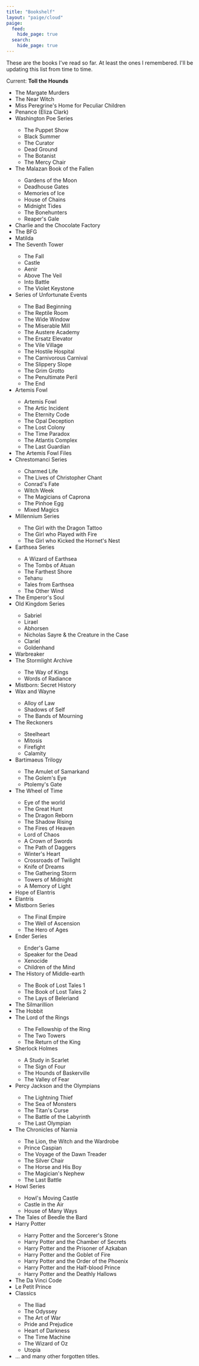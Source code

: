 ```yaml
---
title: "Bookshelf"
layout: "paige/cloud"
paige:
  feed:
    hide_page: true
  search:
    hide_page: true
---
```


<div class="container-fluid">
    <div class="justify-content-center row">
        <div class="col col-auto col-lg-7 px-0">
            <p class="text-left">
            These are the books I've read so far. At least the ones I remembered. I'll be updating this list from time to time.
            </p>
            <p class="text-left">Current: <b>Toll the Hounds</b></p>
            <p class="text-left">
            <ul>
                <li>The Margate Murders</li>
                <li>The Near Witch</li>
                <li>Miss Peregrine's Home for Peculiar Children</li>
                <li>Penance (Eliza Clark)</li>
                <li>Washington Poe Series</li>
                <ul>
                    <li>The Puppet Show</li>
                    <li>Black Summer</li>
                    <li>The Curator</li>
                    <li>Dead Ground</li>
                    <li>The Botanist</li>
                    <li>The Mercy Chair</li>
                </ul>
                <li>The Malazan Book of the Fallen</li>
                <ul>
                    <li>Gardens of the Moon</li>
                    <li>Deadhouse Gates</li>
                    <li>Memories of Ice</li>
                    <li>House of Chains</li>
                    <li>Midnight Tides</li>
                    <li>The Bonehunters</li>
                    <li>Reaper's Gale</li>
                </ul>
                <li>Charlie and the Chocolate Factory</li>
                <li>The BFG</li>
                <li>Matilda</li>
                <li>The Seventh Tower</li>
                <ul>
                    <li>The Fall</li>
                    <li>Castle</li>
                    <li>Aenir</li>
                    <li>Above The Veil</li>
                    <li>Into Battle</li>
                    <li>The Violet Keystone</li>
                </ul>
                <li>Series of Unfortunate Events</li>
                <ul>
                    <li>The Bad Beginning</li>
                    <li>The Reptile Room</li>
                    <li>The Wide Window</li>
                    <li>The Miserable Mill</li>
                    <li>The Austere Academy</li>
                    <li>The Ersatz Elevator</li>
                    <li>The Vile Village</li>
                    <li>The Hostile Hospital</li>
                    <li>The Carnivorous Carnival</li>
                    <li>The Slippery Slope</li>
                    <li>The Grim Grotto</li>
                    <li>The Penultimate Peril</li>
                    <li>The End</li>
                </ul>
                <li>Artemis Fowl</li>
                <ul>
                    <li>Artemis Fowl</li>
                    <li>The Artic Incident</li>
                    <li>The Eternity Code</li>
                    <li>The Opal Deception</li>
                    <li>The Lost Colony</li>
                    <li>The Time Paradox</li>
                    <li>The Atlantis Complex</li>
                    <li>The Last Guardian</li>
                </ul>
                <li>The Artemis Fowl Files</li>
                <li>Chrestomanci Series</li>
                <ul>
                    <li>Charmed Life</li>
                    <li>The Lives of Christopher Chant</li>
                    <li>Conrad's Fate</li>
                    <li>Witch Week</li>
                    <li>The Magicians of Caprona</li>
                    <li>The Pinhoe Egg</li>
                    <li>Mixed Magics</li>
                </ul>
                <li>Millennium Series</li>
                <ul>
                    <li>The Girl with the Dragon Tattoo</li>
                    <li>The Girl who Played with Fire</li>
                    <li>The Girl who Kicked the Hornet's Nest</li>
                </ul>
                <li>Earthsea Series</li>
                <ul>
                    <li>A Wizard of Earthsea</li>
                    <li>The Tombs of Atuan</li>
                    <li>The Farthest Shore</li>
                    <li>Tehanu</li>
                    <li>Tales from Earthsea</li>
                    <li>The Other Wind</li>
                </ul>
                <li>The Emperor's Soul</li>
                <li>Old Kingdom Series</li>
                <ul>
                    <li>Sabriel</li>
                    <li>Lirael</li>
                    <li>Abhorsen</li>
                    <li>Nicholas Sayre & the Creature in the Case</li>
                    <li>Clariel</li>
                    <li>Goldenhand</li>
                </ul>
                <li>Warbreaker</li>
                <li>The Stormlight Archive</li>
                <ul>
                    <li>The Way of Kings</li>
                    <li>Words of Radiance</li>
                </ul>
                <li>Mistborn: Secret History</li>
                <li>Wax and Wayne</li>
                <ul>
                    <li>Alloy of Law</li>
                    <li>Shadows of Self</li>
                    <li>The Bands of Mourning</li>
                </ul>
                <li>The Reckoners</li>
                <ul>
                    <li>Steelheart</li>
                    <li>Mitosis</li>
                    <li>Firefight</li>
                    <li>Calamity</li>
                </ul>
                <li>Bartimaeus Trilogy</li>
                <ul>
                    <li>The Amulet of Samarkand</li>
                    <li>The Golem's Eye</li>
                    <li>Ptolemy's Gate</li>
                </ul>
                <li>The Wheel of Time</li>
                <ul>
                    <li>Eye of the world</li>
                    <li>The Great Hunt</li>
                    <li>The Dragon Reborn</li>
                    <li>The Shadow Rising</li>
                    <li>The Fires of Heaven</li>
                    <li>Lord of Chaos</li>
                    <li>A Crown of Swords</li>
                    <li>The Path of Daggers</li>
                    <li>Winter's Heart</li>
                    <li>Crossroads of Twilight</li>
                    <li>Knife of Dreams</li>
                    <li>The Gathering Storm</li>
                    <li>Towers of Midnight</li>
                    <li>A Memory of Light</li>
                </ul>
                <li>Hope of Elantris</li>
                <li>Elantris</li>
                <li>Mistborn Series</li>
                <ul>
                    <li>The Final Empire</li>
                    <li>The Well of Ascension</li>
                    <li>The Hero of Ages</li>
                </ul>
                <li>Ender Series</li>
                <ul>
                    <li>Ender's Game</li>
                    <li>Speaker for the Dead</li>
                    <li>Xenocide</li>
                    <li>Children of the Mind</li>
                </ul>
                <li>The History of Middle-earth</li>
                <ul>
                    <li>The Book of Lost Tales 1</li>
                    <li>The Book of Lost Tales 2</li>
                    <li>The Lays of Beleriand</li>
                </ul>
                <li>The Silmarillion</li>
                <li>The Hobbit</li>
                <li>The Lord of the Rings</li>
                <ul>
                    <li>The Fellowship of the Ring</li>
                    <li>The Two Towers</li>
                    <li>The Return of the King</li>
                </ul>
                <li>Sherlock Holmes</li>
                <ul>
                    <li>A Study in Scarlet</li>
                    <li>The Sign of Four</li>
                    <li>The Hounds of Baskerville</li>
                    <li>The Valley of Fear</li>
                </ul>
                <li>Percy Jackson and the Olympians</li>
                <ul>
                    <li>The Lightning Thief</li>
                    <li>The Sea of Monsters</li>
                    <li>The Titan's Curse</li>
                    <li>The Battle of the Labyrinth</li>
                    <li>The Last Olympian</li>
                </ul>
                <li>The Chronicles of Narnia</li>
                <ul>
                    <li>The Lion, the Witch and the Wardrobe</li>
                    <li>Prince Caspian</li>
                    <li>The Voyage of the Dawn Treader</li>
                    <li>The Silver Chair</li>
                    <li>The Horse and His Boy</li>
                    <li>The Magician's Nephew</li>
                    <li>The Last Battle</li>
                </ul>
                <li>Howl Series</li>
                <ul>
                    <li>Howl's Moving Castle</li>
                    <li>Castle in the Air</li>
                    <li>House of Many Ways</li>
                </ul>
                <li>The Tales of Beedle the Bard</li>
                <li>Harry Potter</li>
                <ul>
                    <li>Harry Potter and the Sorcerer's Stone</li>
                    <li>Harry Potter and the Chamber of Secrets</li>
                    <li>Harry Potter and the Prisoner of Azkaban</li>
                    <li>Harry Potter and the Goblet of Fire</li>
                    <li>Harry Potter and the Order of the Phoenix</li>
                    <li>Harry Potter and the Half-blood Prince</li>
                    <li>Harry Potter and the Deathly Hallows</li>
                </ul>
                <li>The Da Vinci Code</li>
                <li>Le Petit Prince</li>
                <li>Classics</li>
                <ul>
                    <li>The Iliad</li>
                    <li>The Odyssey</li>
                    <li>The Art of War</li>
                    <li>Pride and Prejudice</li>
                    <li>Heart of Darkness</li>
                    <li>The Time Machine</li>
                    <li>The Wizard of Oz</li>
                    <li>Utopia</li>
                </ul>
                <li>... and many other forgotten titles.</li>
            </ul>
            </p>
        </div>
    </div>
</div>


